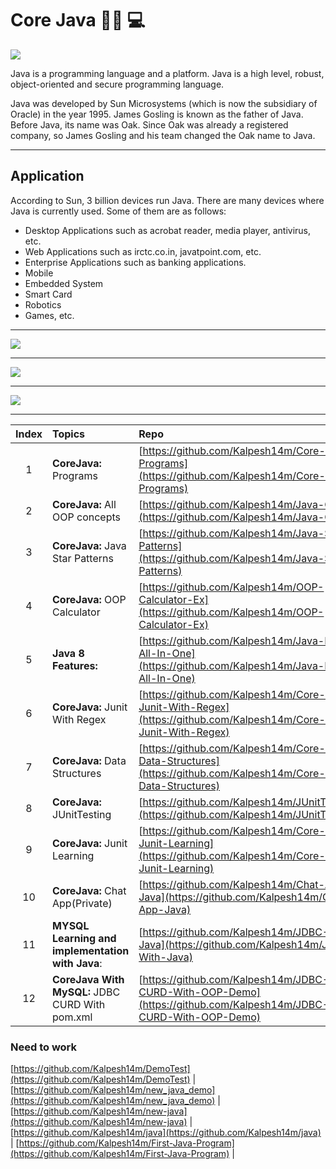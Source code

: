 # Core Java :man_technologist:	:computer:


![](https://user-images.githubusercontent.com/25608527/98761951-8da40700-23fc-11eb-9f1a-b7c407b1f37f.jpeg)

Java is a programming language and a platform. Java is a high level, robust, object-oriented and secure programming language.

Java was developed by Sun Microsystems (which is now the subsidiary of Oracle) in the year 1995. James Gosling is known as the father of Java. Before Java, its name was Oak. Since Oak was already a registered company, so James Gosling and his team changed the Oak name to Java.

---

## Application

According to Sun, 3 billion devices run Java. There are many devices where Java is currently used. Some of them are as follows:

- Desktop Applications such as acrobat reader, media player, antivirus, etc.
- Web Applications such as irctc.co.in, javatpoint.com, etc.
- Enterprise Applications such as banking applications.
- Mobile
- Embedded System
- Smart Card
- Robotics
- Games, etc.

---

![](https://user-images.githubusercontent.com/25608527/98761955-90066100-23fc-11eb-9962-26305a602683.png)

---

![](https://user-images.githubusercontent.com/25608527/98761961-93015180-23fc-11eb-863c-17aa373a463c.png)

---

![](https://user-images.githubusercontent.com/25608527/98761966-94327e80-23fc-11eb-8635-fe5ba25e00c2.png)

---


| Index | Topics | Repo |
| :-------------: | :------------- |:-------------| 
| 1 | **CoreJava:** Programs | [https://github.com/Kalpesh14m/Core-Java-Programs](https://github.com/Kalpesh14m/Core-Java-Programs) |
| 2 | **CoreJava:** All OOP concepts | [https://github.com/Kalpesh14m/Java-OOP](https://github.com/Kalpesh14m/Java-OOP) |
| 3 | **CoreJava:** Java Star Patterns | [https://github.com/Kalpesh14m/Java-Star-Patterns](https://github.com/Kalpesh14m/Java-Star-Patterns) |
| 4 | **CoreJava:** OOP Calculator | [https://github.com/Kalpesh14m/OOP-Calculator-Ex](https://github.com/Kalpesh14m/OOP-Calculator-Ex) |
| 5 | **Java 8 Features:** | [https://github.com/Kalpesh14m/Java-Eight-All-In-One](https://github.com/Kalpesh14m/Java-Eight-All-In-One) |
| 6 | **CoreJava:** Junit With Regex  | [https://github.com/Kalpesh14m/Core-Java-Junit-With-Regex](https://github.com/Kalpesh14m/Core-Java-Junit-With-Regex) |
| 7 | **CoreJava:** Data Structures | [https://github.com/Kalpesh14m/Core-Java-Data-Structures](https://github.com/Kalpesh14m/Core-Java-Data-Structures) |
| 8 | **CoreJava:** JUnitTesting | [https://github.com/Kalpesh14m/JUnitTesting](https://github.com/Kalpesh14m/JUnitTesting) |
| 9 | **CoreJava:** Junit Learning | [https://github.com/Kalpesh14m/Core-Java-Junit-Learning](https://github.com/Kalpesh14m/Core-Java-Junit-Learning) |
| 10 | **CoreJava:** Chat App(Private) | [https://github.com/Kalpesh14m/Chat-App-Java](https://github.com/Kalpesh14m/Chat-App-Java) |
| 11 | **MYSQL Learning and implementation with Java**: |[https://github.com/Kalpesh14m/JDBC-With-Java](https://github.com/Kalpesh14m/JDBC-With-Java)|
| 12 | **CoreJava With MySQL:** JDBC CURD With pom.xml | [https://github.com/Kalpesh14m/JDBC-CURD-With-OOP-Demo](https://github.com/Kalpesh14m/JDBC-CURD-With-OOP-Demo) |

### Need to work
[https://github.com/Kalpesh14m/DemoTest](https://github.com/Kalpesh14m/DemoTest) |
[https://github.com/Kalpesh14m/new_java_demo](https://github.com/Kalpesh14m/new_java_demo) |
[https://github.com/Kalpesh14m/new-java](https://github.com/Kalpesh14m/new-java) |
[https://github.com/Kalpesh14m/java](https://github.com/Kalpesh14m/java) |
[https://github.com/Kalpesh14m/First-Java-Program](https://github.com/Kalpesh14m/First-Java-Program) |
